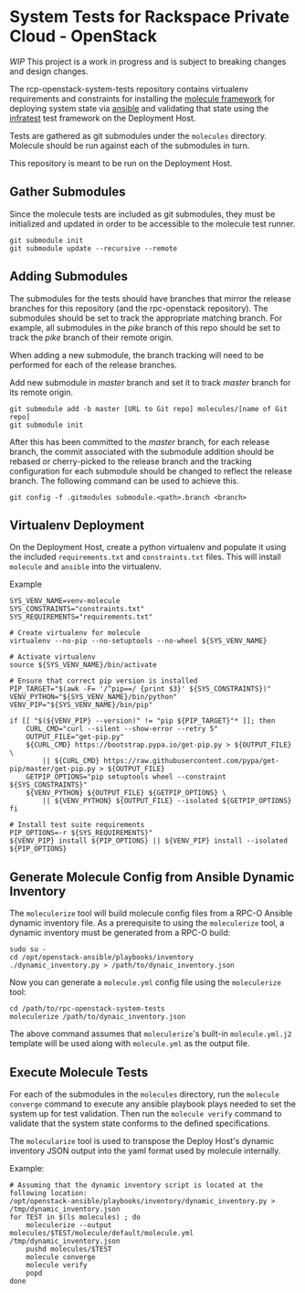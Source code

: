System Tests for Rackspace Private Cloud - OpenStack
====================================================

*WIP* This project is a work in progress and is subject to breaking changes
and design changes.

The rcp-openstack-system-tests repository contains virtualenv requirements and
constraints for installing the
[molecule framework](https://molecule.readthedocs.io/en/latest/)
for deploying system state via [ansible](https://www.ansible.com/)
and validating that state using the
[infratest](https://testinfra.readthedocs.io/en/latest/) test framework on the
Deployment Host.

Tests are gathered as git submodules under the `molecules` directory. Molecule
should be run against each of the submodules in turn.

This repository is meant to be run on the Deployment Host.

Gather Submodules
-----------------
Since the molecule tests are included as git submodules, they must be
initialized and updated in order to be accessible to the molecule test runner.
```
git submodule init
git submodule update --recursive --remote
```

Adding Submodules
-----------------
The submodules for the tests should have branches that mirror the release
branches for this repository (and the rpc-openstack repository). The
submodules should be set to track the appropriate matching branch. For
example, all submodules in the _pike_ branch of this repo should be set to
track the _pike_ branch of their remote origin.

When adding a new submodule, the branch tracking will need to be performed for
each of the release branches.

Add new submodule in _master_ branch and set it to track _master_ branch for its
remote origin.
```
git submodule add -b master [URL to Git repo] molecules/[name of Git repo]
git submodule init
```

After this has been committed to the _master_ branch, for each release branch,
the commit associated with the submodule addition should be rebased or
cherry-picked to the release branch and the tracking configuration for each
submodule should be changed to reflect the release branch. The following
command can be used to achieve this.
```
git config -f .gitmodules submodule.<path>.branch <branch>
```

Virtualenv Deployment
---------------------

On the Deployment Host, create a python virtualenv and populate it using the included
`requirements.txt` and `constraints.txt` files. This will install `molecule` and
`ansible` into the virtualenv.

Example
```
SYS_VENV_NAME=venv-molecule
SYS_CONSTRAINTS="constraints.txt"
SYS_REQUIREMENTS="requirements.txt"

# Create virtualenv for molecule
virtualenv --no-pip --no-setuptools --no-wheel ${SYS_VENV_NAME}

# Activate virtualenv
source ${SYS_VENV_NAME}/bin/activate

# Ensure that correct pip version is installed
PIP_TARGET="$(awk -F= '/^pip==/ {print $3}' ${SYS_CONSTRAINTS})"
VENV_PYTHON="${SYS_VENV_NAME}/bin/python"
VENV_PIP="${SYS_VENV_NAME}/bin/pip"

if [[ "$(${VENV_PIP} --version)" != "pip ${PIP_TARGET}"* ]]; then
    CURL_CMD="curl --silent --show-error --retry 5"
    OUTPUT_FILE="get-pip.py"
    ${CURL_CMD} https://bootstrap.pypa.io/get-pip.py > ${OUTPUT_FILE}  \
        || ${CURL_CMD} https://raw.githubusercontent.com/pypa/get-pip/master/get-pip.py > ${OUTPUT_FILE}
    GETPIP_OPTIONS="pip setuptools wheel --constraint ${SYS_CONSTRAINTS}"
    ${VENV_PYTHON} ${OUTPUT_FILE} ${GETPIP_OPTIONS} \
        || ${VENV_PYTHON} ${OUTPUT_FILE} --isolated ${GETPIP_OPTIONS}
fi

# Install test suite requirements
PIP_OPTIONS=-r ${SYS_REQUIREMENTS}"
${VENV_PIP} install ${PIP_OPTIONS} || ${VENV_PIP} install --isolated ${PIP_OPTIONS}
```

Generate Molecule Config from Ansible Dynamic Inventory
-------------------------------------------------------

The `moleculerize` tool will build molecule config files from a RPC-O Ansible dynamic inventory file. As a
prerequisite to using the `moleculerize` tool, a dynamic inventory must be generated from a RPC-O build:

```
sudo su -
cd /opt/openstack-ansible/playbooks/inventory
./dynamic_inventory.py > /path/to/dynaic_inventory.json
```

Now you can generate a `molecule.yml` config file using the `moleculerize` tool:

```
cd /path/to/rpc-openstack-system-tests
moleculerize /path/to/dynaic_inventory.json
```

The above command assumes that `moleculerize`'s built-in `molecule.yml.j2` template will be used along with 
`molecule.yml` as the output file.

Execute Molecule Tests
----------------------
For each of the submodules in the `molecules` directory, run the `molecule converge`
command to execute any ansible playbook plays needed to set the system up for
test validation. Then run the `molecule verify` command to validate that the
system state conforms to the defined specifications.

The `molecularize` tool is used to transpose the Deploy Host's dynamic
inventory JSON output into the yaml format used by molecule internally.

Example:
```
# Assuming that the dynamic inventory script is located at the following location:
/opt/openstack-ansible/playbooks/inventory/dynamic_inventory.py > /tmp/dynamic_inventory.json
for TEST in $(ls molecules) ; do
    moleculerize --output molecules/$TEST/molecule/default/molecule.yml /tmp/dynamic_inventory.json
    pushd molecules/$TEST
    molecule converge
    molecule verify
    popd
done
```

